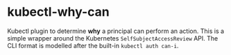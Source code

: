 # kubectl-why-can
Kubectl plugin to determine **why** a principal can perform an action. This is a simple wrapper around the Kubernetes `SelfSubjectAccessReview` API. The CLI format is modelled after the built-in `kubectl auth can-i`.
